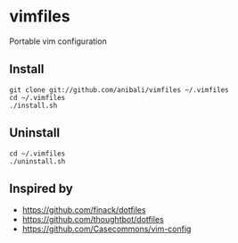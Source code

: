 # vimfiles

Portable vim configuration

## Install
```
git clone git://github.com/anibali/vimfiles ~/.vimfiles
cd ~/.vimfiles
./install.sh
```

## Uninstall
```
cd ~/.vimfiles
./uninstall.sh
```

## Inspired by
 - https://github.com/finack/dotfiles
 - https://github.com/thoughtbot/dotfiles
 - https://github.com/Casecommons/vim-config

